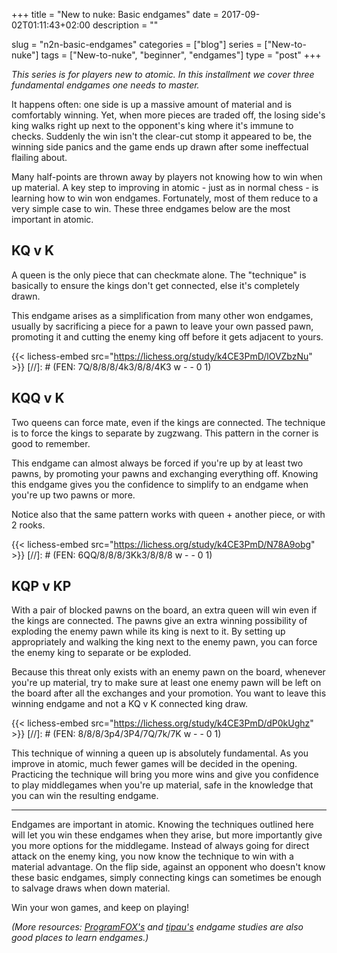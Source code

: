 +++
title = "New to nuke: Basic endgames"
date = 2017-09-02T01:11:43+02:00
description = ""

slug = "n2n-basic-endgames"
categories = ["blog"]
series = ["New-to-nuke"]
tags = ["New-to-nuke", "beginner", "endgames"]
type = "post"
+++

_This series is for players new to atomic. In this installment we cover three fundamental endgames one needs to master._

It happens often: one side is up a massive amount of material and is comfortably winning. Yet, when more pieces are traded off, the losing side's king walks right up next to the opponent's king where it's immune to checks. Suddenly the win isn't the clear-cut stomp it appeared to be, the winning side panics and the game ends up drawn after some ineffectual flailing about.

Many half-points are thrown away by players not knowing how to win when up material. A key step to improving in atomic - just as in normal chess - is learning how to win won endgames. Fortunately, most of them reduce to a very simple case to win. These three endgames below are the most important in atomic.


## KQ v K ##
A queen is the only piece that can checkmate alone. The "technique" is basically to ensure the kings don't get connected, else it's completely drawn.

This endgame arises as a simplification from many other won endgames, usually by sacrificing a piece for a pawn to leave your own passed pawn, promoting it and cutting the enemy king off before it gets adjacent to yours.

{{< lichess-embed src="https://lichess.org/study/k4CE3PmD/lOVZbzNu" >}}
[//]: # (FEN: 7Q/8/8/8/4k3/8/8/4K3 w - - 0 1)

## KQQ v K ##
Two queens can force mate, even if the kings are connected. The technique is to force the kings to separate by zugzwang. This pattern in the corner is good to remember.

This endgame can almost always be forced if you're up by at least two pawns, by promoting your pawns and exchanging everything off. Knowing this endgame gives you the confidence to simplify to an endgame when you're up two pawns or more.

Notice also that the same pattern works with queen + another piece, or with 2 rooks.

{{< lichess-embed src="https://lichess.org/study/k4CE3PmD/N78A9obg" >}}
[//]: # (FEN: 6QQ/8/8/8/3Kk3/8/8/8 w - - 0 1)

## KQP v KP ##
With a pair of blocked pawns on the board, an extra queen will win even if the kings are connected. The pawns give an extra winning possibility of exploding the enemy pawn while its king is next to it. By setting up appropriately and walking the king next to the enemy pawn, you can force the enemy king to separate or be exploded.

Because this threat only exists with an enemy pawn on the board, whenever you're up material, try to make sure at least one enemy pawn will be left on the board after all the exchanges and your promotion. You want to leave this winning endgame and not a KQ v K connected king draw.

{{< lichess-embed src="https://lichess.org/study/k4CE3PmD/dP0kUghz" >}}
[//]: # (FEN: 8/8/8/3p4/3P4/7Q/7k/7K w - - 0 1)

This technique of winning a queen up is absolutely fundamental. As you improve in atomic, much fewer games will be decided in the opening. Practicing the technique will bring you more wins and give you confidence to play middlegames when you're up material, safe in the knowledge that you can win the resulting endgame.

-----------

Endgames are important in atomic. Knowing the techniques outlined here will let you win these endgames when they arise, but more importantly give you more options for the middlegame. Instead of always going for direct attack on the enemy king, you now know the technique to win with a material advantage. On the flip side, against an opponent who doesn't know these basic endgames, simply connecting kings can sometimes be enough to salvage draws when down material.

Win your won games, and keep on playing!

_(More resources: [ProgramFOX's](https://lichess.org/study/JYSYPQrN) and [tipau's](https://lichess.org/study/ikJM4K3L) endgame studies are also good places to learn endgames.)_
